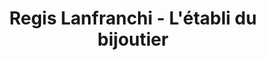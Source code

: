 ---
title: "Regis Lanfranchi - L'établi du bijoutier"
url: /haguenau/regis-lanfranchi-letabli-du-bijoutier/
shop: bijoux
---